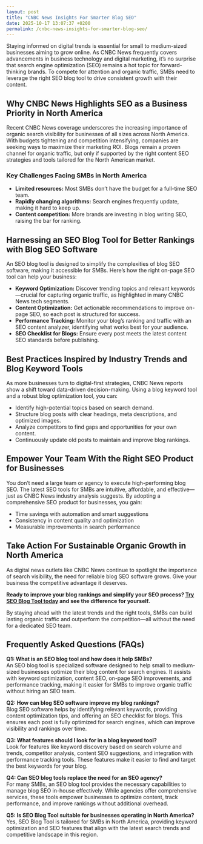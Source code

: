 ```yaml
---
layout: post
title: "CNBC News Insights For Smarter Blog SEO"
date: 2025-10-17 13:07:37 +0200
permalink: /cnbc-news-insights-for-smarter-blog-seo/
---
```

Staying informed on digital trends is essential for small to medium-sized businesses aiming to grow online. As CNBC News frequently covers advancements in business technology and digital marketing, it’s no surprise that search engine optimization (SEO) remains a hot topic for forward-thinking brands. To compete for attention and organic traffic, SMBs need to leverage the right SEO blog tool to drive consistent growth with their content.

## Why CNBC News Highlights SEO as a Business Priority in North America

Recent CNBC News coverage underscores the increasing importance of organic search visibility for businesses of all sizes across North America. With budgets tightening and competition intensifying, companies are seeking ways to maximize their marketing ROI. Blogs remain a proven channel for organic traffic, but only if supported by the right content SEO strategies and tools tailored for the North American market.

### Key Challenges Facing SMBs in North America

- **Limited resources:** Most SMBs don’t have the budget for a full-time SEO team.
- **Rapidly changing algorithms:** Search engines frequently update, making it hard to keep up.
- **Content competition:** More brands are investing in blog writing SEO, raising the bar for ranking.

## Harnessing an SEO Blog Tool for Better Rankings with Blog SEO Software

An SEO blog tool is designed to simplify the complexities of blog SEO software, making it accessible for SMBs. Here’s how the right on-page SEO tool can help your business:

- **Keyword Optimization:** Discover trending topics and relevant keywords—crucial for capturing organic traffic, as highlighted in many CNBC News tech segments.
- **Content Optimization:** Get actionable recommendations to improve on-page SEO, so each post is structured for success.
- **Performance Tracking:** Monitor your blog’s ranking and traffic with an SEO content analyzer, identifying what works best for your audience.
- **SEO Checklist for Blogs:** Ensure every post meets the latest content SEO standards before publishing.

## Best Practices Inspired by Industry Trends and Blog Keyword Tools

As more businesses turn to digital-first strategies, CNBC News reports show a shift toward data-driven decision-making. Using a blog keyword tool and a robust blog optimization tool, you can:

- Identify high-potential topics based on search demand.
- Structure blog posts with clear headings, meta descriptions, and optimized images.
- Analyze competitors to find gaps and opportunities for your own content.
- Continuously update old posts to maintain and improve blog rankings.

## Empower Your Team With the Right SEO Product for Businesses

You don’t need a large team or agency to execute high-performing blog SEO. The latest SEO tools for SMBs are intuitive, affordable, and effective—just as CNBC News industry analysis suggests. By adopting a comprehensive SEO product for businesses, you gain:

- Time savings with automation and smart suggestions
- Consistency in content quality and optimization
- Measurable improvements in search performance

## Take Action For Sustainable Organic Growth in North America

As digital news outlets like CNBC News continue to spotlight the importance of search visibility, the need for reliable blog SEO software grows. Give your business the competitive advantage it deserves.

**Ready to improve your blog rankings and simplify your SEO process? [Try SEO Blog Tool today](https://seoblogtool.com/) and see the difference for yourself.**

By staying ahead with the latest trends and the right tools, SMBs can build lasting organic traffic and outperform the competition—all without the need for a dedicated SEO team.

## Frequently Asked Questions (FAQs)

**Q1: What is an SEO blog tool and how does it help SMBs?**  
An SEO blog tool is specialized software designed to help small to medium-sized businesses optimize their blog content for search engines. It assists with keyword optimization, content SEO, on-page SEO improvements, and performance tracking, making it easier for SMBs to improve organic traffic without hiring an SEO team.

**Q2: How can blog SEO software improve my blog rankings?**  
Blog SEO software helps by identifying relevant keywords, providing content optimization tips, and offering an SEO checklist for blogs. This ensures each post is fully optimized for search engines, which can improve visibility and rankings over time.

**Q3: What features should I look for in a blog keyword tool?**  
Look for features like keyword discovery based on search volume and trends, competitor analysis, content SEO suggestions, and integration with performance tracking tools. These features make it easier to find and target the best keywords for your blog.

**Q4: Can SEO blog tools replace the need for an SEO agency?**  
For many SMBs, an SEO blog tool provides the necessary capabilities to manage blog SEO in-house effectively. While agencies offer comprehensive services, these tools empower businesses to optimize content, track performance, and improve rankings without additional overhead.

**Q5: Is SEO Blog Tool suitable for businesses operating in North America?**  
Yes, SEO Blog Tool is tailored for SMBs in North America, providing keyword optimization and SEO features that align with the latest search trends and competitive landscape in this region.

<script type="application/ld+json">
{
  "@context": "https://schema.org",
  "@type": "BlogPosting",
  "headline": "CNBC News Insights For Smarter Blog SEO",
  "description": "Insights on how small to medium-sized businesses can leverage SEO blog tools to improve organic traffic and blog rankings based on CNBC News coverage.",
  "author": {
    "@type": "Person",
    "name": "SEO Blog Tool"
  },
  "publisher": {
    "@type": "Person",
    "name": "SEO Blog Tool"
  },
  "mainEntityOfPage": {
    "@type": "WebPage",
    "@id": "https://seoblogtool.com/blog/cnbc-news-insights-smarter-blog-seo"
  },
  "datePublished": "2024-06-01",
  "dateModified": "2024-06-01"
}
</script>

<script type="application/ld+json">
{
  "@context": "https://schema.org",
  "@type": "FAQPage",
  "mainEntity": [
    {
      "@type": "Question",
      "name": "What is an SEO blog tool and how does it help SMBs?",
      "acceptedAnswer": {
        "@type": "Answer",
        "text": "An SEO blog tool is specialized software designed to help small to medium-sized businesses optimize their blog content for search engines. It assists with keyword optimization, content SEO, on-page SEO improvements, and performance tracking, making it easier for SMBs to improve organic traffic without hiring an SEO team."
      }
    },
    {
      "@type": "Question",
      "name": "How can blog SEO software improve my blog rankings?",
      "acceptedAnswer": {
        "@type": "Answer",
        "text": "Blog SEO software helps by identifying relevant keywords, providing content optimization tips, and offering an SEO checklist for blogs. This ensures each post is fully optimized for search engines, which can improve visibility and rankings over time."
      }
    },
    {
      "@type": "Question",
      "name": "What features should I look for in a blog keyword tool?",
      "acceptedAnswer": {
        "@type": "Answer",
        "text": "Look for features like keyword discovery based on search volume and trends, competitor analysis, content SEO suggestions, and integration with performance tracking tools. These features make it easier to find and target the best keywords for your blog."
      }
    },
    {
      "@type": "Question",
      "name": "Can SEO blog tools replace the need for an SEO agency?",
      "acceptedAnswer": {
        "@type": "Answer",
        "text": "For many SMBs, an SEO blog tool provides the necessary capabilities to manage blog SEO in-house effectively. While agencies offer comprehensive services, these tools empower businesses to optimize content, track performance, and improve rankings without additional overhead."
      }
    },
    {
      "@type": "Question",
      "name": "Is SEO Blog Tool suitable for businesses operating in North America?",
      "acceptedAnswer": {
        "@type": "Answer",
        "text": "Yes, SEO Blog Tool is tailored for SMBs in North America, providing keyword optimization and SEO features that align with the latest search trends and competitive landscape in this region."
      }
    }
  ]
}
</script>